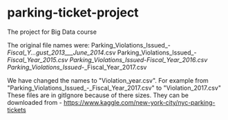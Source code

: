 # parking-ticket-project
The project for Big Data course

The original file names were:
    Parking_Violations_Issued_-_Fiscal_Y...gust_2013___June_2014_.csv
    Parking_Violations_Issued_-_Fiscal_Year_2015.csv
    Parking_Violations_Issued_-_Fiscal_Year_2016.csv
    Parking_Violations_Issued_-_Fiscal_Year_2017.csv

We have changed the names to "Violation_year.csv". For example from "Parking_Violations_Issued_-_Fiscal_Year_2017.csv" to "Violation_2017.csv"
These files are in gitIgnore because of there sizes. They can be downloaded from -
https://www.kaggle.com/new-york-city/nyc-parking-tickets


